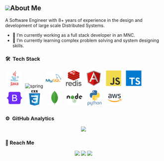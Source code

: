 ## <img width="50px" src="https://raw.githubusercontent.com/ms314006/ms314006/basic/resource/gqsm.png" />About Me

A Software Engineer with 8+ years of experience in the design and development of large scale Distributed Systems. 

- 🔭 I’m currently working as a full stack developer in an MNC.
- 🌱 I’m currently learning complex problem solving and system designing skills.

### 🛠 &nbsp;Tech Stack
  <!--
![Java](https://img.shields.io/badge/-Java-05122A?style=flat&logo=Java&logoColor=FFA518)&nbsp;
![JavaScript](https://img.shields.io/badge/-JavaScript-05122A?style=flat&logo=javascript)&nbsp;
![Node.js](https://img.shields.io/badge/-Node.js-05122A?style=flat&logo=node.js)&nbsp;
![Bootstrap](https://img.shields.io/badge/-Bootstrap-05122A?style=flat&logo=bootstrap&logoColor=563D7C)\
![HTML](https://img.shields.io/badge/-HTML-05122A?style=flat&logo=HTML5)&nbsp;
![CSS](https://img.shields.io/badge/-CSS-05122A?style=flat&logo=CSS3&logoColor=1572B6)&nbsp;
![Git](https://img.shields.io/badge/-Git-05122A?style=flat&logo=git)&nbsp;
![GitHub](https://img.shields.io/badge/-GitHub-05122A?style=flat&logo=github)&nbsp;
![Visual Studio Code](https://img.shields.io/badge/-Visual%20Studio%20Code-05122A?style=flat&logo=visual-studio-code&logoColor=007ACC)&nbsp;
![Eclipse](https://img.shields.io/badge/-Eclipse-05122A?style=flat&logo=eclipse-ide&logoColor=2C2255)
-->

<p align="left">
<img src="https://raw.githubusercontent.com/devicons/devicon/master/icons/java/java-original-wordmark.svg" alt="java" width="10%" style="padding:5px"/>
<img src="https://www.vectorlogo.zone/logos/springio/springio-icon.svg" alt="spring" width="35" height="35" />
<img src="https://raw.githubusercontent.com/devicons/devicon/master/icons/mysql/mysql-original-wordmark.svg" alt="mysql" width="10%" style="padding:5px" />
<img src="https://raw.githubusercontent.com/devicons/devicon/master/icons/redis/redis-original-wordmark.svg" alt="redis" width="10%" style="padding:5px" />
<img src="https://raw.githubusercontent.com/devicons/devicon/master/icons/angularjs/angularjs-original.svg" alt="angular-js" width="10%" style="padding:5px" />
<img src="https://raw.githubusercontent.com/devicons/devicon/master/icons/javascript/javascript-original.svg" alt="javascript" width="10%" style="padding:5px" />
<img src="https://raw.githubusercontent.com/devicons/devicon/master/icons/typescript/typescript-original.svg" alt="typescript" width="10%" style="padding:5px" />
<img src="https://raw.githubusercontent.com/devicons/devicon/master/icons/bootstrap/bootstrap-plain.svg" alt="bootstrap" width="10%" style="padding:5px" />
<img src="https://raw.githubusercontent.com/devicons/devicon/master/icons/css3/css3-original-wordmark.svg" alt="css3" width="10%" style="padding:5px" />
<img src="https://raw.githubusercontent.com/devicons/devicon/master/icons/mongodb/mongodb-original.svg" alt="mongodb" width="10%" style="padding:5px" />
<img src="https://raw.githubusercontent.com/devicons/devicon/master/icons/nodejs/nodejs-original-wordmark.svg" alt="nodejs" width="10%" style="padding:5px" />
<img src="https://raw.githubusercontent.com/devicons/devicon/master/icons/python/python-original-wordmark.svg" alt="python" width="10%" style="padding:5px" />
<img src="https://raw.githubusercontent.com/github/explore/80688e429a7d4ef2fca1e82350fe8e3517d3494d/topics/aws/aws.png" alt="aws" width="10%" style="padding:5px" />
</p>

      
### ⚙️ &nbsp;GitHub Analytics
      
<p align="center">
<a href="https://github.com/MadhushreeKumari18">
 
   <img height="180em" src="https://github-readme-stats-eight-theta.vercel.app/api?username=MadhushreeKumari18&show_icons=true&theme=onedark&include_all_commits=true&count_private=true"/>
 

</a>
</p>
      
### 🔗 Reach Me

<p id="socialIcons" align="center">
    <a href="https://linkedin.com/in/madhushree-kumari" alt="LinkedIn">
        <img src="https://img.shields.io/badge/-LinkedIn-blue?style=flat-square&logo=linkedin" /></a>
    <a href="https://hackerrank.com/Madhu04835" alt="HackerRank">
        <img src="https://img.shields.io/badge/-HackerRank-3a424f?style=flat-square&logo=hackerrank" /></a>
    <a href="https://stackoverflow.com/users/3244039/madhu04835" alt="StackOverflow">
        <img src="https://img.shields.io/badge/-StackOverflow-FE7A16?style=flat-square&logo=stack-overflow&logoColor=white" /></a>
</p>


[linkedin]: https://linkedin.com/in/ahsankhan26
[hackerrank]: https://hackerrank.com/ahsankhan26
[stackoverflow]: https://stackoverflow.com/users/13870209/ahsan-khan

 



    

      
      
      
      
<!--
**MadhushreeKumari18/MadhushreeKumari18** is a ✨ _special_ ✨ repository because its `README.md` (this file) appears on your GitHub profile.

Here are some ideas to get you started:

- 🔭 I’m currently working on ...
- 🌱 I’m currently learning ...
- 👯 I’m looking to collaborate on ...
- 🤔 I’m looking for help with ...
- 💬 Ask me about ...
- 📫 How to reach me: ...
- 😄 Pronouns: ...
- ⚡ Fun fact: ...
-->
